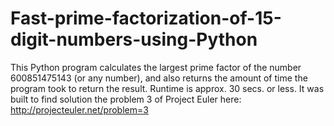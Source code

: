 Fast-prime-factorization-of-15-digit-numbers-using-Python
=========================================================

This Python program calculates the largest prime factor of the number 600851475143 (or any number), and also returns the amount of time the program took to return the result. Runtime is approx. 30 secs. or less.
It was built to find solution the problem 3 of Project Euler here: http://projecteuler.net/problem=3
